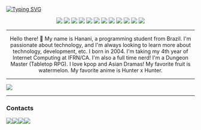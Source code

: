 [![Typing SVG](https://readme-typing-svg.herokuapp.com/?color=3d85c6&size=35&center=true&vCenter=true&width=1000&lines=Welcome!+:%29)](https://git.io/typing-svg)

<div align="center">
    <img src="https://img.shields.io/badge/mysql-%2300f.svg?style=for-the-badge&logo=mysql&logoColor=white">
    <img src="https://img.shields.io/badge/postgres-%23316192.svg?style=for-the-badge&logo=postgresql&logoColor=white">
    <img src="https://img.shields.io/badge/sqlite-%2307405e.svg?style=for-the-badge&logo=sqlite&logoColor=white">
    <img src="https://img.shields.io/badge/laravel-%23FF2D20.svg?style=for-the-badge&logo=laravel&logoColor=white">
    <img src="https://img.shields.io/badge/bootstrap-%238511FA.svg?style=for-the-badge&logo=bootstrap&logoColor=white">
    <img src="https://img.shields.io/badge/Next-black?style=for-the-badge&logo=next.js&logoColor=white">
    <img src="https://img.shields.io/badge/node.js-6DA55F?style=for-the-badge&logo=node.js&logoColor=white">
    <img src="https://img.shields.io/badge/tailwindcss-%2338B2AC.svg?style=for-the-badge&logo=tailwind-css&logoColor=white">
    <img src="https://img.shields.io/badge/adobe%20photoshop-%2331A8FF.svg?style=for-the-badge&logo=adobe%20photoshop&logoColor=white">
    <img src="https://img.shields.io/badge/vercel-%23000000.svg?style=for-the-badge&logo=vercel&logoColor=white">
    <img src="https://img.shields.io/badge/github%20pages-121013?style=for-the-badge&logo=github&logoColor=white">
    <img src="https://img.shields.io/badge/Visual%20Studio%20Code-0078d7.svg?style=for-the-badge&logo=visual-studio-code&logoColor=white">
</div>

<hr>

<p align="center">
Hello there! 👋 My name is Hanani, a programming student from Brazil. I'm passionate about technology, and I'm always looking to learn more about technology, development, etc. I born in 2004. I'm taking my 4th year of Internet Computing at IFRN/CA. I'm also a full time nerd! I'm a Dungeon Master (Tabletop RPG). I love kpop and Asian Dramas! My favorite fruit is watermelon. My favorite anime is Hunter x Hunter.
</p>

<hr>

<img align="center" src="https://github-readme-stats.vercel.app/api?username=hananitallyson&amp;show_icons=true&amp;hide_border=true&amp;include_all_commits=true&amp;card_width=600&amp;custom_title=GitHub%20Stats&amp;title_color=3B7EBF&amp;text_color=FFF&amp;icon_color=3B7EBF&amp;hide=contribs&amp;show=reviews,prs_merged,prs_merged_percentage&amp;theme=transparent">

<hr>

<h3>Contacts</h3>
<div style="display: flex;">
  <a href="mailto:tallysonhanani@gmail.com" target="_blank"><img src="https://img.shields.io/badge/Gmail-D14836?style=for-the-badge&logo=gmail&logoColor=white"></a>
  <a href="https://www.linkedin.com/in/hananitallyson/" target="_blank"><img src="https://img.shields.io/badge/linkedin-%230077B5.svg?style=for-the-badge&logo=linkedin&logoColor=white"></a>
  <a href="https://www.reddit.com/user/otaliz/" target="_blank"><img src="https://img.shields.io/badge/Reddit-%23FF4500.svg?style=for-the-badge&logo=Reddit&logoColor=white"></a>
  <a href="https://twitter.com/otaliz_" target="_blank"><img src="https://img.shields.io/badge/X-%23000000.svg?style=for-the-badge&logo=X&logoColor=white"></a>
</div>
